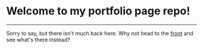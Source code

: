 # Welcome to my portfolio page repo!
---
Sorry to say, but there isn't much back here. Why not head to the <a href="http://evelynlee34.us">front</a> and see what's there instead?
